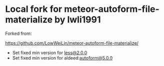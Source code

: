 # Local fork for meteor-autoform-file-materialize by lwli1991

Forked from:

https://github.com/LowWeiLin/meteor-autoform-file-materialize/

* Set fixed min version for less@2.0.0
* Set fixed min version for aldeed:autoform@5.0.0

